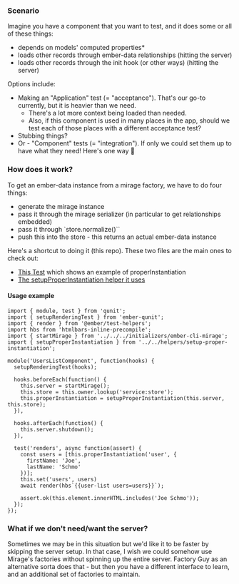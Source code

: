 ### Scenario
Imagine you have a component that you want to test, and it does some or all of these things:
- depends on models' computed properties*
- loads other records through ember-data relationships (hitting the server)
- loads other records through the init hook (or other ways) (hitting the server)

Options include:

- Making an "Application" test (= "acceptance"). That's our go-to currently, but it is heavier than we need.
  - There's a lot more context being loaded than needed.
  - Also, if this component is used in many places in the app, should we test each of those places with a different acceptance test?
- Stubbing things?
- Or -  "Component" tests (= "integration"). If only we could set them up to have what they need! Here's one way 🙂

### How does it work?

To get an ember-data instance from a mirage factory, we have to do four things:

- generate the mirage instance
- pass it through the mirage serializer (in particular to get relationships embedded)
- pass it through `store.normalize()``
- push this into the store - this returns an actual ember-data instance

Here's a shortcut to doing it (this repo). These two files are the main ones to check out:
- [This Test](https://github.com/caseywatts/ember-proper-instantiation/blob/master/tests/integration/components/user-list-test.js) which shows an example of properInstantiation
- [The setupProperInstantiation helper it uses](https://github.com/caseywatts/ember-proper-instantiation/blob/master/tests/helpers/setup-proper-instantiation.js)


#### Usage example
```
import { module, test } from 'qunit';
import { setupRenderingTest } from 'ember-qunit';
import { render } from '@ember/test-helpers';
import hbs from 'htmlbars-inline-precompile';
import { startMirage } from '../../../initializers/ember-cli-mirage';
import { setupProperInstantiation } from '../../helpers/setup-proper-instantiation';

module('UsersListComponent', function(hooks) {
  setupRenderingTest(hooks);

  hooks.beforeEach(function() {
    this.server = startMirage();
    this.store = this.owner.lookup('service:store');
    this.properInstantiation = setupProperInstantiation(this.server, this.store);
  }),

  hooks.afterEach(function() {
    this.server.shutdown();
  }),

  test('renders', async function(assert) {
    const users = [this.properInstantiation('user', {
      firstName: 'Joe',
      lastName: 'Schmo'
    })];
    this.set('users', users)
    await render(hbs`{{user-list users=users}}`);

    assert.ok(this.element.innerHTML.includes('Joe Schmo'));
  });
});
```

### What if we don't need/want the server?
Sometimes we may be in this situation but we'd like it to be faster by skipping the server setup. In that case, I wish we could somehow use Mirage's factories without spinning up the entire server. Factory Guy as an alternative sorta does that - but then you have a different interface to learn, and an additional set of factories to maintain.

